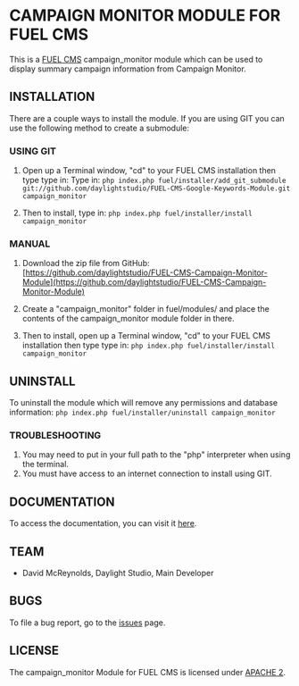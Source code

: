 # CAMPAIGN MONITOR MODULE FOR FUEL CMS
This is a [FUEL CMS](http://www.getfuelcms.com) campaign_monitor module which can be used to display summary campaign information from Campaign Monitor.

## INSTALLATION
There are a couple ways to install the module. If you are using GIT you can use the following method
to create a submodule:

### USING GIT
1. Open up a Terminal window, "cd" to your FUEL CMS installation then type type in: 
Type in:
``php index.php fuel/installer/add_git_submodule git://github.com/daylightstudio/FUEL-CMS-Google-Keywords-Module.git campaign_monitor``

2. Then to install, type in:
``php index.php fuel/installer/install campaign_monitor``


### MANUAL
1. Download the zip file from GitHub:
[https://github.com/daylightstudio/FUEL-CMS-Campaign-Monitor-Module](https://github.com/daylightstudio/FUEL-CMS-Campaign-Monitor-Module)

2. Create a "campaign_monitor" folder in fuel/modules/ and place the contents of the campaign_monitor module folder in there.

3. Then to install, open up a Terminal window, "cd" to your FUEL CMS installation then type type in:
``php index.php fuel/installer/install campaign_monitor``

## UNINSTALL

To uninstall the module which will remove any permissions and database information:
``php index.php fuel/installer/uninstall campaign_monitor``

### TROUBLESHOOTING
1. You may need to put in your full path to the "php" interpreter when using the terminal.
2. You must have access to an internet connection to install using GIT.


## DOCUMENTATION
To access the documentation, you can visit it [here](http://docs.getfuelcms.com/modules/campaign_monitor).

## TEAM
* David McReynolds, Daylight Studio, Main Developer

## BUGS
To file a bug report, go to the [issues](https://github.com/daylightstudio/FUEL-CMS-Google-Keywords-Module/issues) page.

## LICENSE
The campaign_monitor Module for FUEL CMS is licensed under [APACHE 2](http://www.apache.org/licenses/LICENSE-2.0).